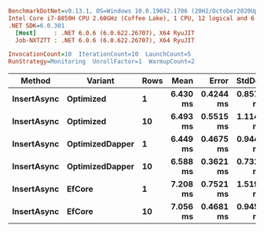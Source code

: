``` ini

BenchmarkDotNet=v0.13.1, OS=Windows 10.0.19042.1706 (20H2/October2020Update)
Intel Core i7-8850H CPU 2.60GHz (Coffee Lake), 1 CPU, 12 logical and 6 physical cores
.NET SDK=6.0.301
  [Host]     : .NET 6.0.6 (6.0.622.26707), X64 RyuJIT
  Job-NXTZTT : .NET 6.0.6 (6.0.622.26707), X64 RyuJIT

InvocationCount=10  IterationCount=10  LaunchCount=5  
RunStrategy=Monitoring  UnrollFactor=1  WarmupCount=2  

```
|      Method |         Variant | Rows |     Mean |     Error |    StdDev |      Min |       Max |   Median |
|------------ |---------------- |----- |---------:|----------:|----------:|---------:|----------:|---------:|
| **InsertAsync** |       **Optimized** |    **1** | **6.430 ms** | **0.4244 ms** | **0.8573 ms** | **4.986 ms** |  **8.677 ms** | **6.213 ms** |
| **InsertAsync** |       **Optimized** |   **10** | **6.493 ms** | **0.5515 ms** | **1.1141 ms** | **5.225 ms** | **10.536 ms** | **6.138 ms** |
| **InsertAsync** | **OptimizedDapper** |    **1** | **6.449 ms** | **0.4675 ms** | **0.9443 ms** | **5.143 ms** | **11.062 ms** | **6.377 ms** |
| **InsertAsync** | **OptimizedDapper** |   **10** | **6.588 ms** | **0.3621 ms** | **0.7315 ms** | **5.317 ms** |  **9.985 ms** | **6.537 ms** |
| **InsertAsync** |          **EfCore** |    **1** | **7.208 ms** | **0.7521 ms** | **1.5194 ms** | **4.698 ms** | **12.878 ms** | **6.953 ms** |
| **InsertAsync** |          **EfCore** |   **10** | **7.056 ms** | **0.4681 ms** | **0.9456 ms** | **5.802 ms** | **10.882 ms** | **6.873 ms** |
